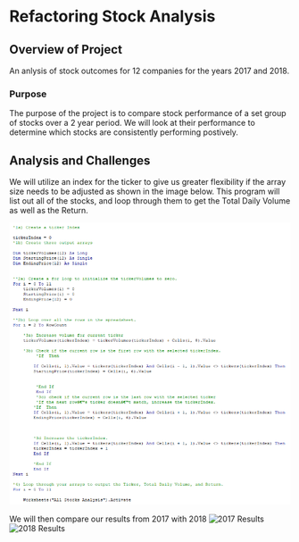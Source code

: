 # Refactoring Stock Analysis

## Overview of Project
An anlysis of stock outcomes for 12 companies for the years 2017 and 2018. 
### Purpose
The purpose of the project is to compare stock performance of a set group of stocks over a 2 year period. We will look at their performance to determine which stocks are consistently performing postively. 
## Analysis and Challenges

We will utilize an index for the ticker to give us greater flexibility if the array size needs to be adjusted as shown in the image below. This program will list out all of the stocks, and loop through them to get the Total Daily Volume as well as the Return. 

![Code Snippet](https://github.com/jkontol/stocks-analysis/blob/main/Resources/code.png)

 We will then compare our results from 2017 with 2018
 ![2017 Results](https://github.com/jkontol/stocks-analysis/blob/main/Resources/All_Stocks(2017).png)
 ![2018 Results](https://github.com/jkontol/stocks-analysis/blob/main/Resources/All_Stocks2018.png)
